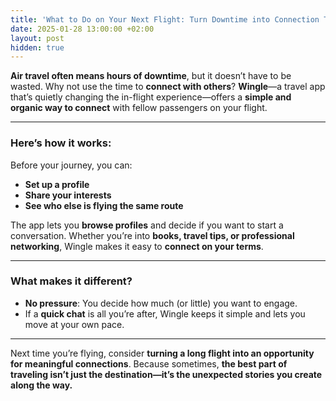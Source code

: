 ```yaml
---
title: 'What to Do on Your Next Flight: Turn Downtime into Connection Time'
date: 2025-01-28 13:00:00 +02:00
layout: post
hidden: true
---
```


**Air travel often means hours of downtime**, but it doesn’t have to be wasted. Why not use the time to **connect with others**? **Wingle**—a travel app that’s quietly changing the in-flight experience—offers a **simple and organic way to connect** with fellow passengers on your flight.

---

### **Here’s how it works:**  
Before your journey, you can:  
- **Set up a profile**  
- **Share your interests**  
- **See who else is flying the same route**  

The app lets you **browse profiles** and decide if you want to start a conversation. Whether you’re into **books, travel tips, or professional networking**, Wingle makes it easy to **connect on your terms**.

---

### **What makes it different?**  
- **No pressure**: You decide how much (or little) you want to engage.  
- If a **quick chat** is all you’re after, Wingle keeps it simple and lets you move at your own pace.

---

Next time you’re flying, consider **turning a long flight into an opportunity for meaningful connections**. Because sometimes, **the best part of traveling isn’t just the destination—it’s the unexpected stories you create along the way.**
